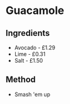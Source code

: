 # Guacamole
## Ingredients
* Avocado - £1.29
* Lime - £0.31
* Salt - £1.50
## Method
* Smash 'em up
